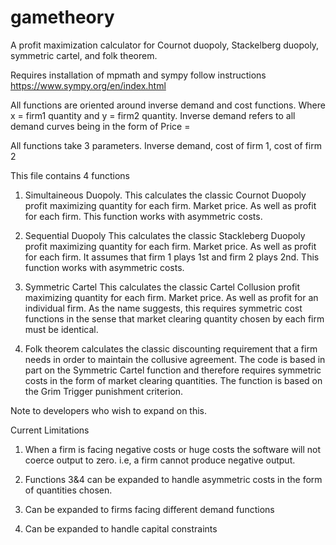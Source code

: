 # gametheory

A profit maximization calculator for Cournot duopoly, Stackelberg duopoly, symmetric cartel, and folk theorem.

Requires installation of mpmath and sympy 
  follow instructions https://www.sympy.org/en/index.html
  
All functions are oriented around inverse demand and cost functions. Where x = firm1 quantity and y = firm2 quantity. Inverse demand refers to all demand curves being in the form of Price = 

All functions take 3 parameters. Inverse demand, cost of firm 1, cost of firm 2
  
This file contains 4 functions 
  1. Simultaineous Duopoly. 
      This calculates the classic Cournot Duopoly profit maximizing quantity for each firm. Market price. As well       as profit for each firm. This function works with asymmetric costs. 
      
  2. Sequential Duopoly 
      This calculates the classic Stackleberg Duopoly profit maximizing quantity for each firm. Market price. As well as profit for each firm. It assumes that firm 1 plays 1st and firm 2 plays 2nd. This function works with asymmetric costs. 
      
  3. Symmetric Cartel 
      This calculates the classic Cartel Collusion profit maximizing quantity for each firm. Market price. As well as profit for an individual firm. As the name suggests, this requires symmetric cost functions in the sense that market clearing quantity chosen by each firm must be identical. 
      
  4. Folk theorem calculates the classic discounting requirement that a firm needs in order to maintain the            collusive agreement. The code is based in part on the Symmetric Cartel function and therefore requires symmetric costs in the form of market clearing quantities. The function is based on the Grim Trigger punishment criterion. 
  

Note to developers who wish to expand on this. 

Current Limitations 
1. When a firm is facing negative costs or huge costs the software will not coerce output to zero. i.e, a firm cannot produce negative output. 

2. Functions 3&4 can be expanded to handle asymmetric costs in the form of quantities chosen. 

3. Can be expanded to firms facing different demand functions 

4. Can be expanded to handle capital constraints 

